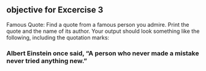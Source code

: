 ## objective for Excercise 3
Famous Quote: Find a quote from a famous person you admire. Print the quote and the name of its author. Your output should look something like the following, including the quotation marks:
### Albert Einstein once said, “A person who never made a mistake never tried anything new.”